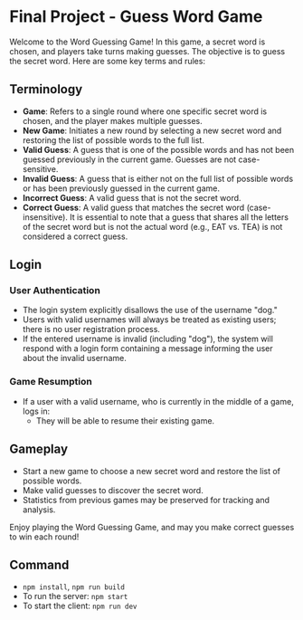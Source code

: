 # Final Project - Guess Word Game

Welcome to the Word Guessing Game! In this game, a secret word is chosen, and players take turns making guesses. The objective is to guess the secret word. Here are some key terms and rules:

## Terminology
* **Game**: Refers to a single round where one specific secret word is chosen, and the player makes multiple guesses.
* **New Game**: Initiates a new round by selecting a new secret word and restoring the list of possible words to the full list.
* **Valid Guess**: A guess that is one of the possible words and has not been guessed previously in the current game. Guesses are not case-sensitive.
* **Invalid Guess**: A guess that is either not on the full list of possible words or has been previously guessed in the current game.
* **Incorrect Guess**: A valid guess that is not the secret word.
* **Correct Guess**: A valid guess that matches the secret word (case-insensitive). It is essential to note that a guess that shares all the letters of the secret word but is not the actual word (e.g., EAT vs. TEA) is not considered a correct guess.


## Login
### User Authentication

- The login system explicitly disallows the use of the username "dog."
- Users with valid usernames will always be treated as existing users; there is no user registration process.
- If the entered username is invalid (including "dog"), the system will respond with a login form containing a message informing the user about the invalid username.

### Game Resumption

- If a user with a valid username, who is currently in the middle of a game, logs in:
  - They will be able to resume their existing game.


## Gameplay
* Start a new game to choose a new secret word and restore the list of possible words.
* Make valid guesses to discover the secret word.
* Statistics from previous games may be preserved for tracking and analysis.


Enjoy playing the Word Guessing Game, and may you make correct guesses to win each round!


## Command
* `npm install`, `npm run build`
* To run the server: `npm start` 
* To start the client: `npm run dev` 